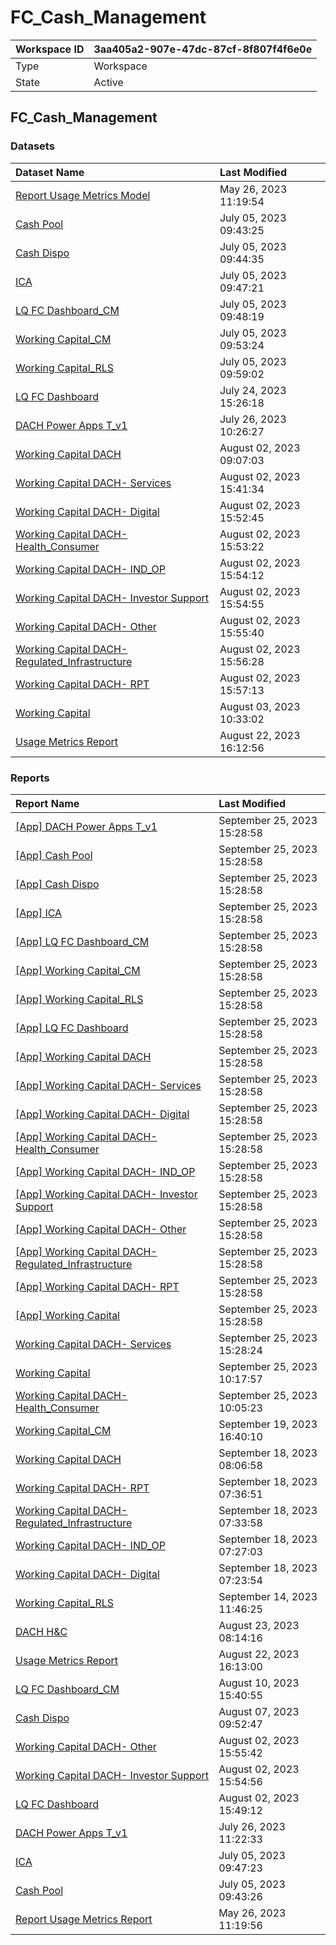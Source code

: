 



# FC_Cash_Management

|Workspace ID|3aa405a2-907e-47dc-87cf-8f807f4f6e0e|
| :--- | :--- |
|Type|Workspace|
|State|Active|

## FC_Cash_Management

### Datasets

|Dataset Name|Last Modified|
| :--- | :--- |
|[Report Usage Metrics Model](../Datasets/Report-Usage-Metrics-Model.md)|May 26, 2023 11:19:54|
|[Cash Pool](../Datasets/Cash-Pool.md)|July 05, 2023 09:43:25|
|[Cash Dispo](../Datasets/Cash-Dispo.md)|July 05, 2023 09:44:35|
|[ICA](../Datasets/ICA.md)|July 05, 2023 09:47:21|
|[LQ FC Dashboard_CM](../Datasets/LQ-FC-Dashboard_CM.md)|July 05, 2023 09:48:19|
|[Working Capital_CM](../Datasets/Working-Capital_CM.md)|July 05, 2023 09:53:24|
|[Working Capital_RLS](../Datasets/Working-Capital_RLS.md)|July 05, 2023 09:59:02|
|[LQ FC Dashboard](../Datasets/LQ-FC-Dashboard.md)|July 24, 2023 15:26:18|
|[DACH Power Apps T_v1](../Datasets/DACH-Power-Apps-T_v1.md)|July 26, 2023 10:26:27|
|[Working Capital DACH](../Datasets/Working-Capital-DACH.md)|August 02, 2023 09:07:03|
|[Working Capital DACH- Services](../Datasets/Working-Capital-DACH--Services.md)|August 02, 2023 15:41:34|
|[Working Capital DACH- Digital](../Datasets/Working-Capital-DACH--Digital.md)|August 02, 2023 15:52:45|
|[Working Capital DACH- Health_Consumer](../Datasets/Working-Capital-DACH--Health_Consumer.md)|August 02, 2023 15:53:22|
|[Working Capital DACH- IND_OP](../Datasets/Working-Capital-DACH--IND_OP.md)|August 02, 2023 15:54:12|
|[Working Capital DACH- Investor Support](../Datasets/Working-Capital-DACH--Investor-Support.md)|August 02, 2023 15:54:55|
|[Working Capital DACH- Other](../Datasets/Working-Capital-DACH--Other.md)|August 02, 2023 15:55:40|
|[Working Capital DACH- Regulated_Infrastructure](../Datasets/Working-Capital-DACH--Regulated_Infrastructure.md)|August 02, 2023 15:56:28|
|[Working Capital DACH- RPT](../Datasets/Working-Capital-DACH--RPT.md)|August 02, 2023 15:57:13|
|[Working Capital](../Datasets/Working-Capital.md)|August 03, 2023 10:33:02|
|[Usage Metrics Report](../Datasets/Usage-Metrics-Report.md)|August 22, 2023 16:12:56|

### Reports

|Report Name|Last Modified|
| :--- | :--- |
|[[App] DACH Power Apps T_v1](../Reports/[App]-DACH-Power-Apps-T_v1.md)|September 25, 2023 15:28:58|
|[[App] Cash Pool](../Reports/[App]-Cash-Pool.md)|September 25, 2023 15:28:58|
|[[App] Cash Dispo](../Reports/[App]-Cash-Dispo.md)|September 25, 2023 15:28:58|
|[[App] ICA](../Reports/[App]-ICA.md)|September 25, 2023 15:28:58|
|[[App] LQ FC Dashboard_CM](../Reports/[App]-LQ-FC-Dashboard_CM.md)|September 25, 2023 15:28:58|
|[[App] Working Capital_CM](../Reports/[App]-Working-Capital_CM.md)|September 25, 2023 15:28:58|
|[[App] Working Capital_RLS](../Reports/[App]-Working-Capital_RLS.md)|September 25, 2023 15:28:58|
|[[App] LQ FC Dashboard](../Reports/[App]-LQ-FC-Dashboard.md)|September 25, 2023 15:28:58|
|[[App] Working Capital DACH](../Reports/[App]-Working-Capital-DACH.md)|September 25, 2023 15:28:58|
|[[App] Working Capital DACH- Services](../Reports/[App]-Working-Capital-DACH--Services.md)|September 25, 2023 15:28:58|
|[[App] Working Capital DACH- Digital](../Reports/[App]-Working-Capital-DACH--Digital.md)|September 25, 2023 15:28:58|
|[[App] Working Capital DACH- Health_Consumer](../Reports/[App]-Working-Capital-DACH--Health_Consumer.md)|September 25, 2023 15:28:58|
|[[App] Working Capital DACH- IND_OP](../Reports/[App]-Working-Capital-DACH--IND_OP.md)|September 25, 2023 15:28:58|
|[[App] Working Capital DACH- Investor Support](../Reports/[App]-Working-Capital-DACH--Investor-Support.md)|September 25, 2023 15:28:58|
|[[App] Working Capital DACH- Other](../Reports/[App]-Working-Capital-DACH--Other.md)|September 25, 2023 15:28:58|
|[[App] Working Capital DACH- Regulated_Infrastructure](../Reports/[App]-Working-Capital-DACH--Regulated_Infrastructure.md)|September 25, 2023 15:28:58|
|[[App] Working Capital DACH- RPT](../Reports/[App]-Working-Capital-DACH--RPT.md)|September 25, 2023 15:28:58|
|[[App] Working Capital](../Reports/[App]-Working-Capital.md)|September 25, 2023 15:28:58|
|[Working Capital DACH- Services](../Reports/Working-Capital-DACH--Services.md)|September 25, 2023 15:28:24|
|[Working Capital](../Reports/Working-Capital.md)|September 25, 2023 10:17:57|
|[Working Capital DACH- Health_Consumer](../Reports/Working-Capital-DACH--Health_Consumer.md)|September 25, 2023 10:05:23|
|[Working Capital_CM](../Reports/Working-Capital_CM.md)|September 19, 2023 16:40:10|
|[Working Capital DACH](../Reports/Working-Capital-DACH.md)|September 18, 2023 08:06:58|
|[Working Capital DACH- RPT](../Reports/Working-Capital-DACH--RPT.md)|September 18, 2023 07:36:51|
|[Working Capital DACH- Regulated_Infrastructure](../Reports/Working-Capital-DACH--Regulated_Infrastructure.md)|September 18, 2023 07:33:58|
|[Working Capital DACH- IND_OP](../Reports/Working-Capital-DACH--IND_OP.md)|September 18, 2023 07:27:03|
|[Working Capital DACH- Digital](../Reports/Working-Capital-DACH--Digital.md)|September 18, 2023 07:23:54|
|[Working Capital_RLS](../Reports/Working-Capital_RLS.md)|September 14, 2023 11:46:25|
|[DACH H&C](../Reports/DACH-H&C.md)|August 23, 2023 08:14:16|
|[Usage Metrics Report](../Reports/Usage-Metrics-Report.md)|August 22, 2023 16:13:00|
|[LQ FC Dashboard_CM](../Reports/LQ-FC-Dashboard_CM.md)|August 10, 2023 15:40:55|
|[Cash Dispo](../Reports/Cash-Dispo.md)|August 07, 2023 09:52:47|
|[Working Capital DACH- Other](../Reports/Working-Capital-DACH--Other.md)|August 02, 2023 15:55:42|
|[Working Capital DACH- Investor Support](../Reports/Working-Capital-DACH--Investor-Support.md)|August 02, 2023 15:54:56|
|[LQ FC Dashboard](../Reports/LQ-FC-Dashboard.md)|August 02, 2023 15:49:12|
|[DACH Power Apps T_v1](../Reports/DACH-Power-Apps-T_v1.md)|July 26, 2023 11:22:33|
|[ICA](../Reports/ICA.md)|July 05, 2023 09:47:23|
|[Cash Pool](../Reports/Cash-Pool.md)|July 05, 2023 09:43:26|
|[Report Usage Metrics Report](../Reports/Report-Usage-Metrics-Report.md)|May 26, 2023 11:19:56|
